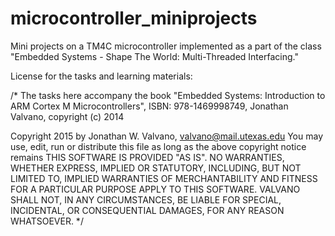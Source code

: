 # microcontroller_miniprojects

Mini projects on a TM4C microcontroller implemented as a part of the class "Embedded Systems - Shape The World: Multi-Threaded Interfacing."

License for the tasks and learning materials:

/* The tasks here accompany the book
   "Embedded Systems: Introduction to ARM Cortex M Microcontrollers",
   ISBN: 978-1469998749, Jonathan Valvano, copyright (c) 2014

 Copyright 2015 by Jonathan W. Valvano, valvano@mail.utexas.edu
 You may use, edit, run or distribute this file
 as long as the above copyright notice remains
 THIS SOFTWARE IS PROVIDED "AS IS".  NO WARRANTIES, WHETHER EXPRESS, IMPLIED
 OR STATUTORY, INCLUDING, BUT NOT LIMITED TO, IMPLIED WARRANTIES OF
 MERCHANTABILITY AND FITNESS FOR A PARTICULAR PURPOSE APPLY TO THIS SOFTWARE.
 VALVANO SHALL NOT, IN ANY CIRCUMSTANCES, BE LIABLE FOR SPECIAL, INCIDENTAL,
 OR CONSEQUENTIAL DAMAGES, FOR ANY REASON WHATSOEVER.
 */
